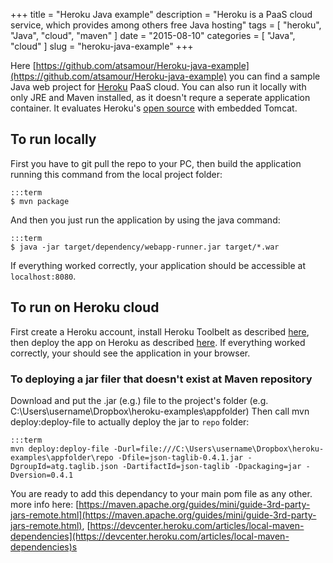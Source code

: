 +++
title = "Heroku Java example"
description = "Heroku is a PaaS cloud service, which provides among others free Java hosting"
tags = [ "heroku", "Java", "cloud", "maven" ]
date = "2015-08-10"
categories = [
  "Java",
  "cloud"
]
slug = "heroku-java-example"
+++

Here [https://github.com/atsamour/Heroku-java-example](https://github.com/atsamour/Heroku-java-example) you can find a sample Java web project for [Heroku](https//www.heroku.com) PaaS cloud. You can also run it locally with only JRE and Maven installed, as it doesn't requre a seperate application container. It evaluates Heroku's [open source](http://github.com/jsimone/webapp-runner) with embedded Tomcat.


## To run locally

First you have to git pull the repo to your PC, then build the application running this command from the local project folder:

    :::term
    $ mvn package

And then you just run the application by using the java command:

    :::term
    $ java -jar target/dependency/webapp-runner.jar target/*.war

If everything worked correctly, your application should be accessible at `localhost:8080`.

## To run on Heroku cloud

First create a Heroku account, install Heroku Toolbelt as described [here](https://devcenter.heroku.com/articles/getting-started-with-java#set-up), then deploy the app on Heroku as described [here](https://devcenter.heroku.com/articles/getting-started-with-java#deploy-the-app). 
If everything worked correctly, your should see the application in your browser.


### To deploying a jar filer that doesn't exist at Maven repository

Download and put the .jar (e.g.) file to the project's folder (e.g. C:\Users\username\Dropbox\heroku-examples\appfolder)
Then call mvn deploy:deploy-file to actually deploy the jar to `repo` folder:

    :::term
    mvn deploy:deploy-file -Durl=file:///C:\Users\username\Dropbox\heroku-examples\appfolder\repo -Dfile=json-taglib-0.4.1.jar -DgroupId=atg.taglib.json -DartifactId=json-taglib -Dpackaging=jar -Dversion=0.4.1

You are ready to add this dependancy to your main pom file as any other.
more info here: [https://maven.apache.org/guides/mini/guide-3rd-party-jars-remote.html](https://maven.apache.org/guides/mini/guide-3rd-party-jars-remote.html), [https://devcenter.heroku.com/articles/local-maven-dependencies](https://devcenter.heroku.com/articles/local-maven-dependencies)s